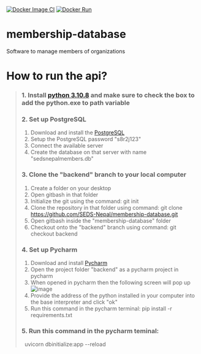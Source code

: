 [![Docker Image CI](https://github.com/SEDS-Nepal/membership-database/actions/workflows/docker-image.yml/badge.svg?branch=master)](https://github.com/SEDS-Nepal/membership-database/actions/workflows/docker-image.yml)
[![Docker Run](https://github.com/SEDS-Nepal/membership-database/actions/workflows/main.yml/badge.svg)](https://github.com/SEDS-Nepal/membership-database/actions/workflows/main.yml)

# membership-database
Software to manage members of organizations
# How to run the api?
> ### 1. Install [python 3.10.8](https://www.python.org/downloads/release/python-3108/) and make sure to check the box to add the python.exe to path variable 
> ### 2. Set up PostgreSQL
> 1. Download and install the [PostgreSQL](https://www.postgresql.org/download/windows/)
> 2. Setup the PostgreSQL password "s8r2j123"
> 3. Connect the available server
> 4. Create the database on that server with name "sedsnepalmembers.db"
> ### 3. Clone the "backend" branch to your local computer
> 1. Create a folder on your desktop
> 2. Open gitbash in that folder
> 3. Initialize the git using the command:&nbsp;git init
> 4. Clone the repository in that folder using command:&nbsp;git clone https://github.com/SEDS-Nepal/membership-database.git
> 5. Open gitbash inside the "membership-database" folder
> 6. Checkout onto the "backend" branch using command: git checkout backend
> ### 4. Set up Pycharm
> 1. Download and install [Pycharm](https://www.jetbrains.com/pycharm/download/#section=windows)
> 2. Open the project folder "backend" as a pycharm project in pycharm
> 3. When opened in pycharm then the following screen will pop up
> ![image](https://user-images.githubusercontent.com/101032943/202765073-ae607702-f2c0-4bfa-bc83-caf8a11afa98.png)
> 4. Provide the address of the python installed in your computer into the base interpreter and click "ok"
> 4. Run this command in the pycharm terminal: pip install -r requirements.txt
> ### 5. Run this command in the pycharm teminal:
> &nbsp; uvicorn dbinitialize:app --reload
